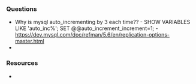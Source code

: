 ### Questions

-   Why is mysql auto_incrementing by 3 each time?? - SHOW VARIABLES LIKE 'auto_inc%'; SET @@auto_increment_increment=1; - https://dev.mysql.com/doc/refman/5.6/en/replication-options-master.html
-

### Resources

-
